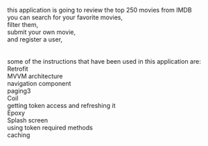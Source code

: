
this application is going to review the top 250 movies from IMDB <br />
you can search for your favorite movies,<br />
filter them,<br />
submit your own movie,<br />
and register a user,<br />
<br /><br />
some of the instructions that have been used in this application are:<br />
Retrofit<br />
MVVM architecture<br />
navigation component<br />
paging3<br />
Coil<br />
getting token access and refreshing it<br />
Epoxy<br />
Splash screen<br />
using token required methods<br />
caching<br />
